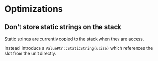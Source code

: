 # Optimizations

## Don't store static strings on the stack

Static strings are currently copied to the stack when they are access.

Instead, introduce a `ValuePtr::StaticString(usize)` which references the slot
from the unit directly.